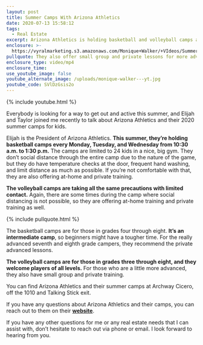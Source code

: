 ```yaml
---
layout: post
title: Summer Camps With Arizona Athletics
date: 2020-07-13 15:58:12
tags:
  - Real Estate
excerpt: Arizona Athletics is holding basketball and volleyball camps all summer.
enclosure: >-
  https://vyralmarketing.s3.amazonaws.com/Monique+Walker/+VIdeos/Summer+Camps+With+Arizona+Athletics.mp4
pullquote: They also offer small group and private lessons for more advanced campers.
enclosure_type: video/mp4
enclosure_time:
use_youtube_image: false
youtube_alternate_image: /uploads/monique-walker---yt.jpg
youtube_code: SVlDzGsis2o
---
```


{% include youtube.html %}

Everybody is looking for a way to get out and active this summer, and Elijah and Taylor joined me recently to talk about Arizona Athletics and their 2020 summer camps for kids.

Elijah is the President of Arizona Athletics. **This summer, they’re holding basketball camps every Monday, Tuesday, and Wednesday from 10:30 a.m. to 1:30 p.m.** The camps are limited to 24 kids in a nice, big gym. They don’t social distance through the entire camp due to the nature of the game, but they do have temperature checks at the door, frequent hand washing, and limit distance as much as possible. If you’re not comfortable with that, they are also offering at-home and private training.

**The volleyball camps are taking all the same precautions with limited contact.** Again, there are some times during the camp where social distancing is not possible, so they are offering at-home training and private training as well.

{% include pullquote.html %}

The basketball camps are for those in grades four through eight. **It’s an intermediate camp**, so beginners might have a tougher time. For the really advanced seventh and eighth grade campers, they recommend the private advanced lessons.

**The volleyball camps are for those in grades three through eight, and they welcome players of all levels.** For those who are a little more advanced, they also have small group and private training.

You can find Arizona Athletics and their summer camps at Archway Cicero, off the 1010 and Talking Stick exit.

If you have any questions about Arizona Athletics and their camps, you can reach out to them on their **[website](https://www.athleticsaz.com/)**.

If you have any other questions for me or any real estate needs that I can assist with, don’t hesitate to reach out via phone or email. I look forward to hearing from you.